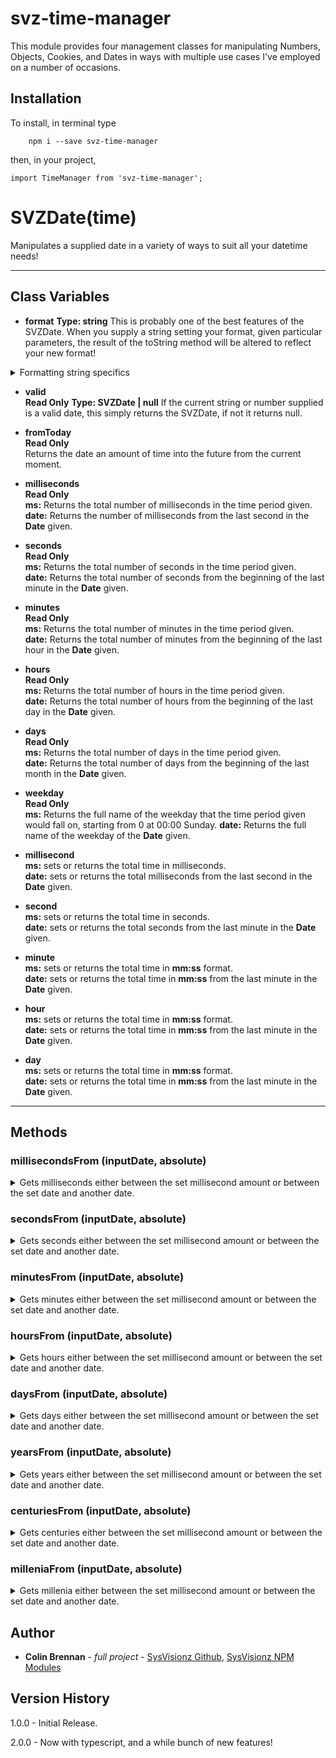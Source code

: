 # svz-time-manager

This module provides four management classes for manipulating Numbers, Objects, Cookies, and Dates in ways with multiple use cases I've employed on a number of occasions.

## Installation
To install, in terminal type

```
	npm i --save svz-time-manager
```

then, in your project,

```
import TimeManager from 'svz-time-manager';
```  


# SVZDate(time)
Manipulates a supplied date in a variety of ways to suit all your datetime needs!
<p>

___

## Class Variables

* **format** 
**Type: string** 
This is probably one of the best features of the SVZDate. When you supply a string setting your format, given particular parameters, the result of the toString method will be altered to reflect your new format! 
<details><summary>Formatting string specifics</summary>

YY | yy: a 2 digit date string (88) 
YYYY | yyyy: a full date string. (1988) 

M or m when directly preceded or followed by time value \( h, s, 0, z, am/pm, \): 
M | m : minutes without leading 0. 
MM | mm : 2 digit minutes. 

M or m otherwise: 
m: month without leading 0. 
mm: 2 digit months. 
M: first letter of month. 
MM: three letter month abbreviation. 
MMM: full month 

D | d: Day of month without leading 0. 
DD | dd: Day of month in two digit format. 

W | w: First letter of weekday. 
WW | ww: Three letter weekday abbreviation. 
WWW | www: full weekday as string. 

h: 12 hour style hour without leading 0. 
hh: 2 digit 12 hour style hour. 
H: 24 hour style hour without leading 0. 
HH: 2 24 hour style hour. 

S | s: seconds without leading 0. 
SS | ss: seconds in 2 digit format.  

0 | 00 | 000 | 0000: milliseconds by that number of digits.  

z: generic timezone letter abbreviation.  
zz: full generic timezone name.  
Z: timezone letter abbrevation.  
ZZ: full timezone name.  

O | o: timezone offset without leading 0.  
OO | o: timezone offset in 2 digit format.  

AM/PM : AM or PM of 12 hour time.  
am/pm : am or pm of 12 hour time.  

</details>

* **valid**  
**Read Only** 
**Type: SVZDate | null**
If the current string or number supplied is a valid date, this simply returns the SVZDate, if not it returns null.

* **fromToday**  
**Read Only**  
Returns the date an amount of time into the future from the current moment.

* **milliseconds**  
**Read Only**  
**ms:** Returns the total number of milliseconds in the time period given.  
**date:** Returns the number of milliseconds from the last second in the **Date** given.

* **seconds**  
**Read Only**  
**ms:** Returns the total number of seconds in the time period given.  
**date:** Returns the total number of seconds from the beginning of the last minute in the **Date** given.

* **minutes**  
**Read Only**  
**ms:** Returns the total number of minutes in the time period given.  
**date:** Returns the total number of minutes from the beginning of the last hour in the **Date** given.

* **hours**  
**Read Only**  
**ms:** Returns the total number of hours in the time period given.  
**date:** Returns the total number of hours from the beginning of the last day in the **Date** given.

* **days**  
**Read Only**  
**ms:** Returns the total number of days in the time period given.  
**date:** Returns the total number of days from the beginning of the last month in the **Date** given.

* **weekday**  
**Read Only**  
**ms:** Returns the full name of the weekday that the time period given would fall on, starting from 0 at 00:00 Sunday.
**date:** Returns the full name of the weekday of the **Date** given.

* **millisecond**  
**ms:** sets or returns the total time in milliseconds.  
**date:** sets or returns the total milliseconds from the last second in the **Date** given.

* **second**  
**ms:** sets or returns the total time in seconds.  
**date:** sets or returns the total seconds from the last minute in the **Date** given.

* **minute**  
**ms:** sets or returns the total time in **mm:ss** format.  
**date:** sets or returns the total time in **mm:ss** from the last minute in the **Date** given.

* **hour**  
**ms:** sets or returns the total time in **mm:ss** format.  
**date:** sets or returns the total time in **mm:ss** from the last minute in the **Date** given.

* **day**  
**ms:** sets or returns the total time in **mm:ss** format.  
**date:** sets or returns the total time in **mm:ss** from the last minute in the **Date** given.
___

</p>

## Methods

### millisecondsFrom (inputDate, absolute)
<details><summary>Gets milliseconds either between the set millisecond amount or between the set date and another date.</summary>

* **inputDate**  
**Type:** **Date**||**Number**  
**Note:** **Date** objects cannot be used for this function when **this.type** is 'ms'  
This is the date that is being tested. If it is after **this.day**, the value returned is positive, and if it is before **this.time** and **absolute** is not **true**, the value returned is negative.

* **absolute**  
**Type:** **Boolean**  
If set to **true**, the value returned is a positive number, regardless of whether it is before or after the time given.</details>

### secondsFrom (inputDate, absolute)
<details><summary>Gets seconds either between the set millisecond amount or between the set date and another date.</summary>

* **inputDate**  
**Type:** **Date**||**Number**  
**Note:** **Date** objects cannot be used for this function when **this.type** is 'ms'  
This is the date that is being tested. If it is after **this.day**, the value returned is positive, and if it is before **this.time** and **absolute** is not **true**, the value returned is negative.

* **absolute**  
**Type:** **Boolean**  
If set to **true**, the value returned is a positive number, regardless of whether it is before or after the time given.</details>

### minutesFrom (inputDate, absolute)
<details><summary>Gets minutes either between the set millisecond amount or between the set date and another date.</summary>

* **inputDate**  
**Type:** **Date**||**Number**  
**Note:** **Date** objects cannot be used for this function when **this.type** is 'ms'  
This is the date that is being tested. If it is after **this.day**, the value returned is positive, and if it is before **this.time** and **absolute** is not **true**, the value returned is negative.

* **absolute**  
**Type:** **Boolean**  
If set to **true**, the value returned is a positive number, regardless of whether it is before or after the time given.</details>

### hoursFrom (inputDate, absolute)
<details><summary>Gets hours either between the set millisecond amount or between the set date and another date.</summary>

* **inputDate**  
**Type:** **Date**||**Number**  
**Note:** **Date** objects cannot be used for this function when **this.type** is 'ms'  
This is the date that is being tested. If it is after **this.day**, the value returned is positive, and if it is before **this.time** and **absolute** is not **true**, the value returned is negative.

* **absolute**  
**Type:** **Boolean**  
If set to **true**, the value returned is a positive number, regardless of whether it is before or after the time given.</details>

### daysFrom (inputDate, absolute)
<details><summary>Gets days either between the set millisecond amount or between the set date and another date.</summary>

* **inputDate**  
**Type:** **Date**||**Number**  
**Note:** **Date** objects cannot be used for this function when **this.type** is 'ms'  
This is the date that is being tested. If it is after **this.day**, the value returned is positive, and if it is before **this.time** and **absolute** is not **true**, the value returned is negative.

* **absolute**  
**Type:** **Boolean**  
If set to **true**, the value returned is a positive number, regardless of whether it is before or after the time given.</details>

### yearsFrom (inputDate, absolute)
<details><summary>Gets years either between the set millisecond amount or between the set date and another date.</summary>

* **inputDate**  
**Type:** **Date**||**Number**  
**Note:** **Date** objects cannot be used for this function when **this.type** is 'ms'  
This is the date that is being tested. If it is after **this.day**, the value returned is positive, and if it is before **this.time** and **absolute** is not **true**, the value returned is negative.

* **absolute**  
**Type:** **Boolean**  
If set to **true**, the value returned is a positive number, regardless of whether it is before or after the time given.</details>

### centuriesFrom (inputDate, absolute)
<details><summary>Gets centuries either between the set millisecond amount or between the set date and another date.</summary>

* **inputDate**  
**Type:** **Date**||**Number**  
**Note:** **Date** objects cannot be used for this function when **this.type** is 'ms'  
This is the date that is being tested. If it is after **this.day**, the value returned is positive, and if it is before **this.time** and **absolute** is not **true**, the value returned is negative.

* **absolute**  
**Type:** **Boolean**  
If set to **true**, the value returned is a positive number, regardless of whether it is before or after the time given.</details>

### milleniaFrom (inputDate, absolute)
<details><summary>Gets millenia either between the set millisecond amount or between the set date and another date.</summary>

* **inputDate**  
**Type:** **Date**||**Number**  
**Note:** **Date** objects cannot be used for this function when **this.type** is 'ms'  
This is the date that is being tested. If it is after **this.day**, the value returned is positive, and if it is before **this.time** and **absolute** is not **true**, the value returned is negative.

* **absolute**  
**Type:** **Boolean**  
If set to **true**, the value returned is a positive number, regardless of whether it is before or after the time given.</details>

## Author

* **Colin Brennan** - *full project* - [SysVisionz Github](https://github.com/SysVisionz), [SysVisionz NPM Modules](https://www.npmjs.com/~sysvisionz)

## Version History  
1.0.0 -  Initial Release.  

2.0.0 - Now with typescript, and a while bunch of new features!  
